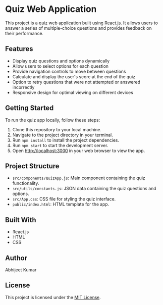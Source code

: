 # Quiz Web Application

This project is a quiz web application built using React.js. It allows users to answer a series of multiple-choice questions and provides feedback on their performance.

## Features

- Display quiz questions and options dynamically
- Allow users to select options for each question
- Provide navigation controls to move between questions
- Calculate and display the user's score at the end of the quiz
- Option to retry questions that were not attempted or answered incorrectly
- Responsive design for optimal viewing on different devices

## Getting Started

To run the quiz app locally, follow these steps:

1. Clone this repository to your local machine.
2. Navigate to the project directory in your terminal.
3. Run `npm install` to install the project dependencies.
4. Run `npm start` to start the development server.
5. Open [http://localhost:3000](http://localhost:3000) in your web browser to view the app.

## Project Structure

- `src/components/QuizApp.js`: Main component containing the quiz functionality.
- `src/utils/constants.js`: JSON data containing the quiz questions and options.
- `src/App.css`: CSS file for styling the quiz interface.
- `public/index.html`: HTML template for the app.

## Built With

- React.js
- HTML
- CSS

## Author

Abhijeet Kumar

## License

This project is licensed under the [MIT License](LICENSE).
